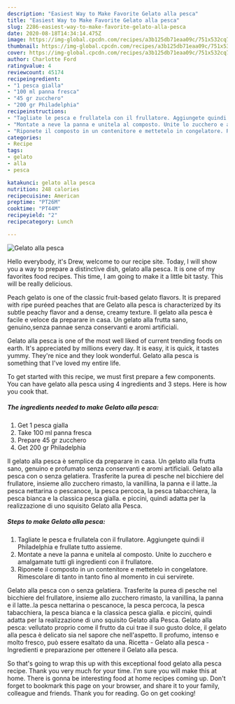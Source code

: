 ```yaml
---
description: "Easiest Way to Make Favorite Gelato alla pesca"
title: "Easiest Way to Make Favorite Gelato alla pesca"
slug: 2286-easiest-way-to-make-favorite-gelato-alla-pesca
date: 2020-08-18T14:34:14.475Z
image: https://img-global.cpcdn.com/recipes/a3b125db71eaa09c/751x532cq70/gelato-alla-pesca-recipe-main-photo.jpg
thumbnail: https://img-global.cpcdn.com/recipes/a3b125db71eaa09c/751x532cq70/gelato-alla-pesca-recipe-main-photo.jpg
cover: https://img-global.cpcdn.com/recipes/a3b125db71eaa09c/751x532cq70/gelato-alla-pesca-recipe-main-photo.jpg
author: Charlotte Ford
ratingvalue: 4
reviewcount: 45174
recipeingredient:
- "1 pesca gialla"
- "100 ml panna fresca"
- "45 gr zucchero"
- "200 gr Philadelphia"
recipeinstructions:
- "Tagliate le pesca e frullatela con il frullatore. Aggiungete quindi il Philadelphia e frullate tutto assieme."
- "Montate a neve la panna e unitela al composto. Unite lo zucchero e amalgamate tutti gli ingredienti con il frullatore."
- "Riponete il composto in un contenitore e mettetelo in congelatore. Rimescolare di tanto in tanto fino al momento in cui servirete."
categories:
- Recipe
tags:
- gelato
- alla
- pesca

katakunci: gelato alla pesca 
nutrition: 248 calories
recipecuisine: American
preptime: "PT26M"
cooktime: "PT44M"
recipeyield: "2"
recipecategory: Lunch

---
```



![Gelato alla pesca](https://img-global.cpcdn.com/recipes/a3b125db71eaa09c/751x532cq70/gelato-alla-pesca-recipe-main-photo.jpg)

Hello everybody, it's Drew, welcome to our recipe site. Today, I will show you a way to prepare a distinctive dish, gelato alla pesca. It is one of my favorites food recipes. This time, I am going to make it a little bit tasty. This will be really delicious.

Peach gelato is one of the classic fruit-based gelato flavors. It is prepared with ripe puréed peaches that are Gelato alla pesca is characterized by its subtle peachy flavor and a dense, creamy texture. Il gelato alla pesca è facile e veloce da preparare in casa. Un gelato alla frutta sano, genuino,senza pannae senza conservanti e aromi artificiali.

Gelato alla pesca is one of the most well liked of current trending foods on earth. It's appreciated by millions every day. It is easy, it is quick, it tastes yummy. They're nice and they look wonderful. Gelato alla pesca is something that I've loved my entire life.


To get started with this recipe, we must first prepare a few components. You can have gelato alla pesca using 4 ingredients and 3 steps. Here is how you cook that.

<!--inarticleads1-->

##### The ingredients needed to make Gelato alla pesca:

1. Get 1 pesca gialla
1. Take 100 ml panna fresca
1. Prepare 45 gr zucchero
1. Get 200 gr Philadelphia


Il gelato alla pesca è semplice da preparare in casa. Un gelato alla frutta sano, genuino e profumato senza conservanti e aromi artificiali. Gelato alla pesca con o senza gelatiera. Trasferite la purea di pesche nel bicchiere del frullatore, insieme allo zucchero rimasto, la vanillina, la panna e il latte..la pesca nettarina o pescanoce, la pesca percoca, la pesca tabacchiera, la pesca bianca e la classica pesca gialla. e piccini, quindi adatta per la realizzazione di uno squisito Gelato alla Pesca. 

<!--inarticleads2-->

##### Steps to make Gelato alla pesca:

1. Tagliate le pesca e frullatela con il frullatore. Aggiungete quindi il Philadelphia e frullate tutto assieme.
1. Montate a neve la panna e unitela al composto. Unite lo zucchero e amalgamate tutti gli ingredienti con il frullatore.
1. Riponete il composto in un contenitore e mettetelo in congelatore. Rimescolare di tanto in tanto fino al momento in cui servirete.


Gelato alla pesca con o senza gelatiera. Trasferite la purea di pesche nel bicchiere del frullatore, insieme allo zucchero rimasto, la vanillina, la panna e il latte..la pesca nettarina o pescanoce, la pesca percoca, la pesca tabacchiera, la pesca bianca e la classica pesca gialla. e piccini, quindi adatta per la realizzazione di uno squisito Gelato alla Pesca. Gelato alla pesca: vellutato proprio come il frutto da cui trae il suo gusto dolce, il gelato alla pesca è delicato sia nel sapore che nell&#39;aspetto. Il profumo, intenso e molto fresco, può essere esaltato da una. Ricetta - Gelato alla pesca - Ingredienti e preparazione per ottenere il Gelato alla pesca. 

So that's going to wrap this up with this exceptional food gelato alla pesca recipe. Thank you very much for your time. I'm sure you will make this at home. There is gonna be interesting food at home recipes coming up. Don't forget to bookmark this page on your browser, and share it to your family, colleague and friends. Thank you for reading. Go on get cooking!
